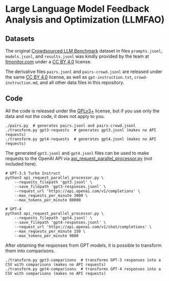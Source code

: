 # Large Language Model Feedback Analysis and Optimization (LLMFAO)

## Datasets

The original [Crowdsourced LLM Benchmark](https://benchmarks.llmonitor.com/) dataset in files `prompts.jsonl`, `models.jsonl`, and `results.jsonl` was kindly provided by the team at [llmonitor.com](https://llmonitor.com/) under a [CC&nbsp;BY 4.0] license.

The derivative files `pairs.jsonl` and `pairs-crowd.jsonl` are released under the same [CC&nbsp;BY 4.0] license, as well as `gpt-instruction.txt`, `crowd-instruction.md`, and all other data files in this repository.

## Code

All the code is released under the [GPLv3+] license, but if you use only the data and not the code, it does not apply to you.

```shell
./pairs.py  # generates pairs.jsonl and pairs-crowd.jsonl
./transform.py gpt3-requests  # generates gpt3.jsonl (makes no API requests)
./transform.py gpt4-requests  # generates gpt4.jsonl (makes no API requests)
```

The generated `gpt3.jsonl` and `gpt4.jsonl` files can be used to make requests to the OpenAI API via [api_request_parallel_processor.py](https://github.com/openai/openai-cookbook/blob/main/examples/api_request_parallel_processor.py) (not included here).

```shell
# GPT-3.5 Turbo Instruct
python3 api_request_parallel_processor.py \
    --requests_filepath 'gpt3.jsonl' \
    --save_filepath 'gpt3-responses.jsonl' \
    --request_url 'https://api.openai.com/v1/completions' \
    --max_requests_per_minute 3000 \
    --max_tokens_per_minute 80000
```
```shell
# GPT-4
python3 api_request_parallel_processor.py \
    --requests_filepath 'gpt4.jsonl' \
    --save_filepath 'gpt4-responses.jsonl' \
    --request_url 'https://api.openai.com/v1/chat/completions' \
    --max_requests_per_minute 150 \
    --max_tokens_per_minute 9000
```

After obtaining the responses from GPT models, it is possible to transform them into comparisons.

```shell
./transform.py gpt3-comparisons  # transforms GPT-3 responses into a CSV with comparisons (makes no API requests)
./transform.py gpt4-comparisons  # transforms GPT-4 responses into a CSV with comparisons (makes no API requests)
```

[CC&nbsp;BY 4.0]: LICENSE.CC-BY
[GPLv3+]: LICENSE.GPL

